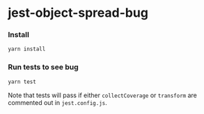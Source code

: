 # jest-object-spread-bug

### Install

```sh
yarn install
```

### Run tests to see bug

```sh
yarn test
```

Note that tests will pass if either `collectCoverage` or `transform` are commented out in `jest.config.js`.
